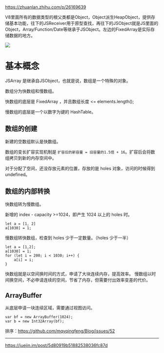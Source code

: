 https://zhuanlan.zhihu.com/p/26169639

V8里面所有的数据类型的根父类都是Object，Object派生HeapObject，提供存储基本功能，往下的JSReceiver用于原型查找，再往下的JSObject就是JS里面的Object，Array/Function/Date等继承于JSObject。左边的FixedArray是实际存储数据的地方。


![]({$WP_ASSETS}/9994d772f743e4a2d094a7f871b9a1d9.png)


# 基本概念

JSArray 是继承自JSObject，也就是说，数组是一个特殊的对象。

数组分为快数组和慢数组。

快数组的底层是 FixedArray ，并且数组长度 <= elements.length();

慢数组的底层是一个以数字为键的 HashTable。

## 数组的创建

新建的空数组默认是快数组。

数组的变长扩容实现机制是 `扩容后的新容量 = 旧容量的1.5倍 + 16`。扩容后会将数组拷贝到新的内存空间中。

对于分配了空间，还没存放元素的位置，存放的是 holes 对象，访问的时候得到 undefined。

## 数组的内部转换

快数组转为慢数组。

新增的 index - capacity >=1024，即产生 1024 以上的 holes 时。

```
let a = [1, 2]
a[1030] = 1;
```

慢数组转快数组，检查到 holes 少于一定数量。（holes 少于一半）

```
let a = [1,2];
a[1030] = 1;
for (let i = 200; i < 1030; i++) {
    a[i] = i;
}
```

快数组就是以空间换时间的方式，申请了大块连续内存，提高效率。 慢数组以时间换空间，不必申请连续的空间，节省了内存，但需要付出效率变差的代价。

## ArrayBuffer

从底层申请一块连续区域，需要通过视图访问。

```
var bf = new ArrayBuffer(1024); 
var b = new Int32Array(bf);
```

排序：https://github.com/mqyqingfeng/Blog/issues/52


---

https://juejin.im/post/5d80919b51882538036fc87d

